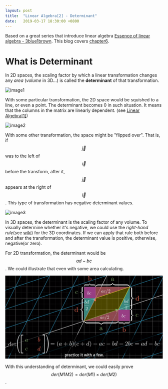 ```yaml
---
layout: post
title:  "Linear Algebra[2] - Determinant"
date:   2019-03-17 18:30:00 +0800
---
```


<script type="text/javascript" src="http://cdn.mathjax.org/mathjax/latest/MathJax.js?config=default"></script>

Based on a great series that introduce linear algebra [Essence of linear algebra - 3blue1brown][youtube-linear]. This blog covers [chapter6][youtube-ch6].

# What is Determinant
In 2D spaces, the scaling factor by which a linear transformation changes any *area* (*volume* in 3D...) is called the **determinant** of that transformation.

![image1](../../../assets/img/LA_2_1.gif)

With some particular transformation, the 2D space would be squished to a line, or even a point. The determinant becomes 0 in such situation. It means that the columns in the matrix are linearly dependent. (see [Linear Algebra[1]][LA-1])

![image2](../../../assets/img/LA_2_2.gif)

With some other transformation, the space might be "flipped over". That is, if $$\vec{j}$$ was to the left of $$\vec{i}$$ before the transform, after it, $$\vec{j}$$ appears at the right of $$\vec{i}$$. This type of transformation has negative determinant values.

![image3](../../../assets/img/LA_2_3.gif)

In 3D spaces, the determinant is the scaling factor of any volume. To visually determine whether it's negative, we could use the *right-hand rule*(see [wiki][rh-rule]) for the 3D coordinates. If we can apply that rule both before and after the transformation, the determinant value is positive, otherwise, negative(or zero).

For 2D transformation, the determinant would be $$ad-bc$$. We could illustrate that even with some area calculating.

![image4](../../../assets/img/LA_2_4.png)

With this understanding of determinant, we could easily prove $$der(M1M2) = der(M1) \times der(M2)$$.

[youtube-linear]: https://www.youtube.com/playlist?list=PLZHQObOWTQDPD3MizzM2xVFitgF8hE_ab
[youtube-ch6]: https://youtu.be/Ip3X9LOh2dk
[LA-1]: ../../../_posts/Linear-Algebra[1]
[rh-rule]: https://en.wikipedia.org/wiki/Right-hand_rule